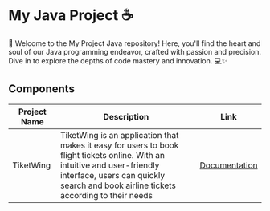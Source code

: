 # My Java Project ☕

🚀 Welcome to the My Project Java repository! Here, you'll find the heart and soul of our Java programming endeavor, crafted with passion and precision. Dive in to explore the depths of code mastery and innovation. 💻✨

## Components

| Project Name | Description                                      | Link                                      |
|--------------|--------------------------------------------------|-------------------------------------------|
| TiketWing| TiketWing is an application that makes it easy for users to book flight tickets online. With an intuitive and user-friendly interface, users can quickly search and book airline tickets according to their needs | [Documentation](https://github.com/Alizaaaja4/Project_Java-Ver.1)|

